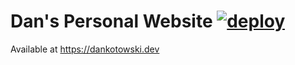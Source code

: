 # Dan's Personal Website [![deploy](https://github.com/djkotowski/personal-website/actions/workflows/deploy.yml/badge.svg)](https://github.com/djkotowski/personal-website/actions/workflows/deploy.yml)

Available at https://dankotowski.dev
